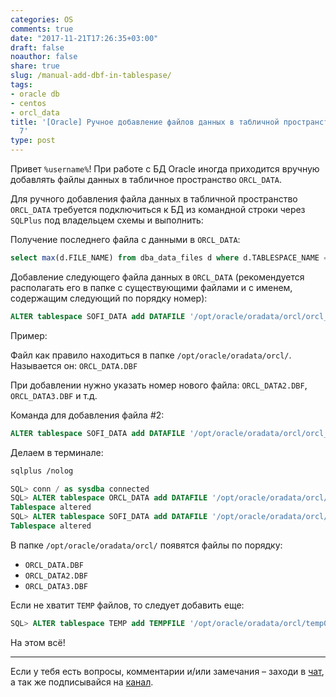 ```yaml
---
categories: OS
comments: true
date: "2017-11-21T17:26:35+03:00"
draft: false
noauthor: false
share: true
slug: /manual-add-dbf-in-tablespase/
tags:
- oracle db
- centos
- orcl_data
title: '[Oracle] Ручное добавление файлов данных в табличной пространство в CentOS
  7'
type: post
---
```


Привет `%username%`! При работе с БД Oracle иногда приходится вручную добавлять файлы данных в табличное пространство `ORCL_DATA`.

Для ручного добавления файла данных в табличной пространство `ORCL_DATA` требуется подключиться к БД из командной строки через `SQLPlus` под владельцем схемы и выполнить:

Получение последнего файла с данными в `ORCL_DATA`:

```sql
select max(d.FILE_NAME) from dba_data_files d where d.TABLESPACE_NAME = 'ORCL_DATA';
```

Добавление следующего файла данных в `ORCL_DATA` (рекомендуется располагать его в папке с существующими файлами и с именем, содержащим следующий по порядку номер):

```sql
ALTER tablespace SOFI_DATA add DATAFILE '/opt/oracle/oradata/orcl/orcl_data2.dbf' SIZE 32M AUTOEXTEND ON NEXT 32M MAXSIZE unlimited;
```

Пример:

Файл как правило находиться в папке `/opt/oracle/oradata/orcl/`. Называется он: `ORCL_DATA.DBF`

При добавлении нужно указать номер нового файла: `ORCL_DATA2.DBF`, `ORCL_DATA3.DBF` и т.д.

Команда для добавления файла #2:

```sql  
ALTER tablespace SOFI_DATA add DATAFILE '/opt/oracle/oradata/orcl/orcl_data2.dbf' SIZE 32M AUTOEXTEND ON NEXT 32M MAXSIZE unlimited;
```

Делаем в терминале:

```bash
sqlplus /nolog
```

```sql
SQL> conn / as sysdba connected 
SQL> ALTER tablespace ORCL_DATA add DATAFILE '/opt/oracle/oradata/orcl/orcl_data2.dbf' SIZE 32M AUTOEXTEND ON NEXT 32M MAXSIZE unlimited; 
Tablespace altered 
SQL> ALTER tablespace SOFI_DATA add DATAFILE '/opt/oracle/oradata/orcl/orcl_data3.dbf' SIZE 32M AUTOEXTEND ON NEXT 32M MAXSIZE unlimited; 
Tablespace altered
```

В папке `/opt/oracle/oradata/orcl/` появятся файлы по порядку:

- `ORCL_DATA.DBF`
- `ORCL_DATA2.DBF`
- `ORCL_DATA3.DBF`

Если не хватит `TEMP` файлов, то следует добавить еще:

```sql
SQL> ALTER tablespace TEMP add TEMPFILE '/opt/oracle/oradata/orcl/temp02.dbf' SIZE 32M AUTOEXTEND ON NEXT 32M MAXSIZE unlimited;
```

На этом всё!

---
Если у тебя есть вопросы, комментарии и/или замечания – заходи в [чат](https://ttttt.me/jtprogru_chat), а так же подписывайся на [канал](https://ttttt.me/jtprogru_channel).
